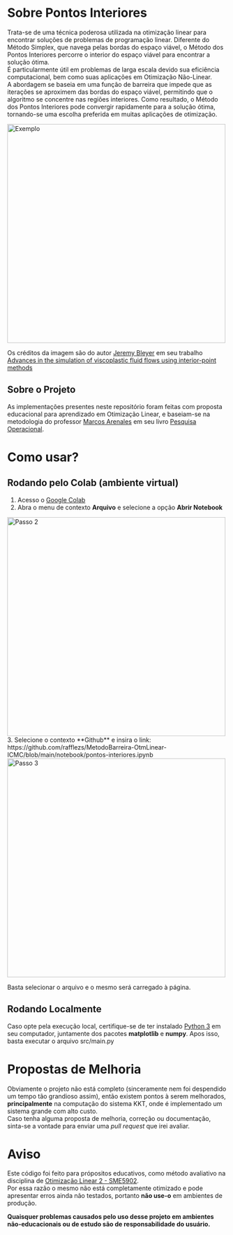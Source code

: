 # Sobre Pontos Interiores
Trata-se de uma técnica poderosa utilizada na otimização linear para encontrar soluções de problemas de programação linear. Diferente do Método Simplex, que navega pelas bordas do espaço viável, o Método dos Pontos Interiores percorre o interior do espaço viável para encontrar a solução ótima.  
É particularmente útil em problemas de larga escala devido sua eficiência computacional, bem como suas aplicações em Otimização Não-Linear.  
A abordagem se baseia em uma função de barreira que impede que as iterações se aproximem das bordas do espaço viável, permitindo que o algoritmo se concentre nas regiões interiores. Como resultado, o Método dos Pontos Interiores pode convergir rapidamente para a solução ótima, tornando-se uma escolha preferida em muitas aplicações de otimização.

<img src="https://github.com/user-attachments/assets/b26ffbfc-3001-454d-99f9-c8d856fbeec4" alt="Exemplo" style="width:500px;"/>  

Os créditos da imagem são do autor [Jeremy Bleyer](https://www.scopus.com/authid/detail.uri?authorId=55574535900) em seu trabalho [Advances in the simulation of viscoplastic fluid flows using interior-point methods](https://www.sciencedirect.com/science/article/abs/pii/S0045782517307119)

## Sobre o Projeto

As implementações presentes neste repositório foram feitas com proposta educacional para aprendizado em Otimização Linear, e baseiam-se na metodologia do professor [Marcos Arenales](http://www.otm.icmc.usp.br/index.php/pt/pessoas/professores/26-arenales) em seu livro [Pesquisa Operacional](https://www.amazon.com.br/Pesquisa-Operacional-Marcos-Arenales/dp/8535214542).

# Como usar?

## Rodando pelo Colab (ambiente virtual)

1. Acesso o [Google Colab](https://colab.new/)
2. Abra o menu de contexto **Arquivo** e selecione a opção **Abrir Notebook**
<img src="https://github.com/user-attachments/assets/613baa3f-b12c-42cd-bb8d-e53fc7fdb931" alt="Passo 2" style="width:500px;"/>
3. Selecione o contexto **Github** e insira o link: https://github.com/rafflezs/MetodoBarreira-OtmLinear-ICMC/blob/main/notebook/pontos-interiores.ipynb
<img src="https://github.com/user-attachments/assets/7680d78f-0421-48c3-8f9c-363b8b9fe4bc" alt="Passo 3" style="width:500px;"/>

Basta selecionar o arquivo e o mesmo será carregado à página.

## Rodando Localmente

Caso opte pela execução local, certifique-se de ter instalado [Python 3](https://www.python.org/downloads/) em seu computador, juntamente dos pacotes **matplotlib** e **numpy**.
Apos isso, basta executar o arquivo src/main.py

# Propostas de Melhoria

Obviamente o projeto não está completo (sinceramente nem foi despendido um tempo tão grandioso assim), então existem pontos à serem melhorados, **principalmente** na computação do sistema KKT, onde é implementado um sistema grande com alto custo.  
Caso tenha alguma proposta de melhoria, correção ou documentação, sinta-se a vontade para enviar uma _pull request_ que irei avaliar.

# Aviso
Este código foi feito para própositos educativos, como método avaliativo na disciplina de [Otimização Linear 2 - SME5902](https://www.icmc.usp.br/pos-graduacao/disciplinas?programa=55134&disciplina=SME5902).  
Por essa razão o mesmo não está completamente otimizado e pode apresentar erros ainda não testados, portanto **não use-o** em ambientes de produção.  

**Quaisquer problemas causados pelo uso desse projeto em ambientes não-educacionais ou de estudo são de responsabilidade do usuário.**
